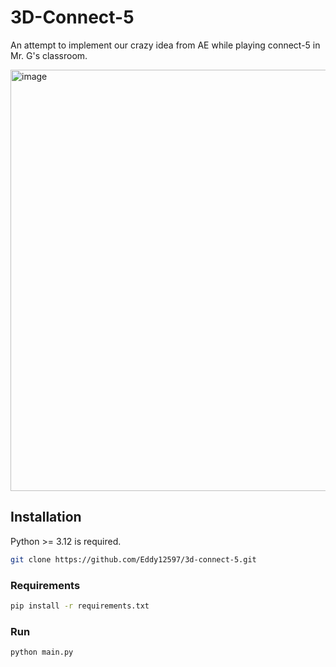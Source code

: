 # 3D-Connect-5

An attempt to implement our crazy idea from AE while playing connect-5 in Mr. G's classroom.

<img width="1044" height="674" alt="image" src="https://github.com/user-attachments/assets/364992f7-39e8-4abf-8274-eec9c6fa93b8" />

## Installation

Python >= 3.12 is required.

```bash
git clone https://github.com/Eddy12597/3d-connect-5.git
```

### Requirements

```bash
pip install -r requirements.txt
```

### Run

```bash
python main.py
```
